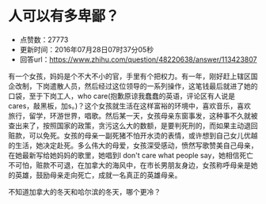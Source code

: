 # 人可以有多卑鄙？
- 点赞数：27773
- 更新时间：2016年07月28日07时37分05秒
- 回答url：https://www.zhihu.com/question/48220638/answer/113423807
<body>
 <p data-pid="eTxsw6h0">有一个女孩，妈妈是个不大不小的官，手里有个把权力。有一年，刚好赶上辖区国企改制，下岗遣散人员，然后经过这位领导的一系列操作，这笔钱最后就进了她的口袋，至于下岗工人，who care(抱歉原谅我蠢蠢的英语，评论区有人说是cares，敲黑板，加s。)？这个女孩就生活在这样富裕的环境中，喜欢音乐，喜欢旅行，留学，环游世界，唱歌。然后某一天，女孩母亲东窗事发，这种事不久就被查出来了，按照国家的政策，贪污这么大的数额，是要判死刑的，而如果主动退回赃款，可以免死。女孩的母亲一副死猪不怕开水烫的表情，或许想到自己女儿优越的生活，她决定赴死。多么伟大的母爱，女孩深受感动，愤然写歌赞美自己母亲，在她最新写给她妈妈的歌里，她唱到I don't care what people say，她相信死亡不可怕，赃款不可退，在加拿大的海风中，在市长男朋友身边，女孩称呼母亲是她的英雄，鼓励母亲走向死亡，成就一名真正的英雄母亲。</p>
 <p data-pid="xdfJ6F82">不知道加拿大的冬天和哈尔滨的冬天，哪个更冷？</p>
</body>
